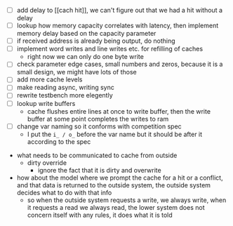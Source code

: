 - [ ] add delay to [[cach hit]], we can't figure out that we had a hit without a delay
- [ ] lookup how memory capacity correlates with latency, then implement memory delay based on the capacity parameter
- [ ] if received address is already being output, do nothing
- [ ] implement word writes and line writes etc. for refilling of caches
	- right now we can only do one byte write
- [ ] check parameter edge cases, small numbers and zeros, because it is a small design, we might have lots of those
- [ ] add more cache levels
- [ ] make reading async, writing sync
- [ ] rewrite testbench more elegently
- [ ] lookup write buffers
	- cache flushes entire lines at once to write buffer, then the write buffer at some point completes the writes to ram
- [ ] change var naming so it conforms with competition spec
	- I put the `i_ / o_` before the var name but it should be after it according to the spec
- what needs to be communicated to cache from outside
	- dirty override
		- ignore the fact that it is dirty and overwrite
- how about the model where we prompt the cache for a hit or a conflict, and that data is returned to the outside system, the outside system decides what to do with that info
	- so when the outside system requests a write, we always write, when it requests a read we always read, the lower system does not concern itself with any rules, it does what it is told
